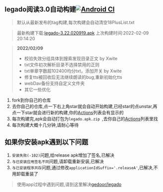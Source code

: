 ## legado阅读3.0自动构建[![Android CI](https://github.com/10bits/gedoor-Build/workflows/Android%20CI/badge.svg)](https://github.com/10bits/gedoor-Build/actions)

> 默认从最新发布的tag构建,每次构建会自动清空18PlusList.txt

> 最新构建下载:[legado-3.22.020919.apk](https://github.com/EternalTimes/gedoor-Build/releases/download/legado-3.22.020919/legado-3.22.020919.apk) 上次构建时间:2022-02-09 20:14:20
<!--start-->
> **2022/02/09**
> 
> * 校验失效分组具体到搜索发现目录正文 by Xwite
> * txt文件初次解析目录不选择禁用的正则
> * txt单章字数超102400均分txt，添加开关 by Xwite
> * 修复tts被回收后无法继续朗读的bug,重新初始化tts
> * webDav备份支持自定义文件夹
> * 其它一些优化
<!--end-->
  
1. fork到你自己的仓库
2. 去你自己的仓库,点一下右上角star就会自动开始构建,已经star的点unstar,再点一下star就会进行新的构建,你的[Actions](https://github.com/10bits/gedoor-Build/actions)列表会有显示的
3. 每次构建完,apk会自动打包为`legado.apk.zip
`,去你自己的[Actions](https://github.com/10bits/gedoor-Build/actions)列表里找
4. 每次构建大概十几分钟,请耐心等待

## 如果你安装apk遇到以下问题

1. `安装失败(-102)`问题,给release apk增加了签名,已解决
2. `与已安装应用签名不同`问题,请卸载重新安装,已解决
3. `与已安装程序共存`问题,通过修改`applicationIdSuffix='.releaseA'`,已解决,不用卸载重装了
> 使用app过程中遇到问题,请到这里解决[gedoor/legado](https://github.com/gedoor/legado/issues)

